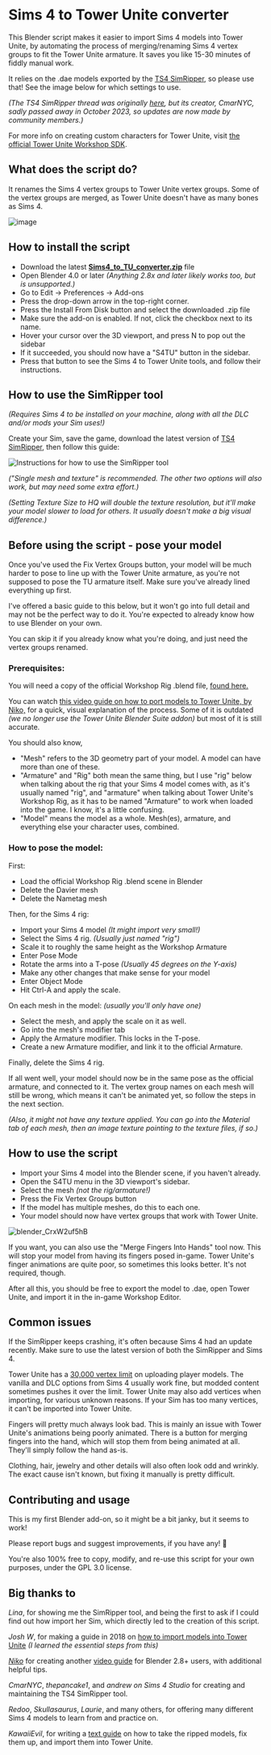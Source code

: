 # Sims 4 to Tower Unite converter
This Blender script makes it easier to import Sims 4 models into Tower Unite, by automating the process of merging/renaming Sims 4 vertex groups to fit the Tower Unite armature. It saves you like 15-30 minutes of fiddly manual work.
 
It relies on the .dae models exported by the [TS4 SimRipper](https://github.com/CmarNYC-Tools/TS4SimRipper), so please use that! See the image below for which settings to use.

*(The TS4 SimRipper thread was originally [here](https://modthesims.info/d/635720/ts4-simripper-classic-rip-sims-from-savegames-v3-13-0-0-7-12-22.html), but its creator, CmarNYC, sadly passed away in October 2023, so updates are now made by community members.)*

For more info on creating custom characters for Tower Unite, visit [the official Tower Unite Workshop SDK](https://www.towerunite.com/guides/wk_creatingcharacters_v3.html).

## What does the script do?

It renames the Sims 4 vertex groups to Tower Unite vertex groups. Some of the vertex groups are merged, as Tower Unite doesn't have as many bones as Sims 4.

![image](https://github.com/Lunarexxy/Sims4-to-TU-converter/assets/8879206/7100fb6f-cace-401f-87e0-e80f82a9c02d)

## How to install the script
* Download the latest **[Sims4_to_TU_converter.zip](https://github.com/Lunarexxy/Sims4-to-TU-converter/releases)** file
* Open Blender 4.0 or later *(Anything 2.8x and later likely works too, but is unsupported.)*
* Go to Edit -> Preferences -> Add-ons
* Press the drop-down arrow in the top-right corner.
* Press the Install From Disk button and select the downloaded .zip file
* Make sure the add-on is enabled. If not, click the checkbox next to its name.
* Hover your cursor over the 3D viewport, and press N to pop out the sidebar
* If it succeeded, you should now have a "S4TU" button in the sidebar.
* Press that button to see the Sims 4 to Tower Unite tools, and follow their instructions.

## How to use the SimRipper tool

*(Requires Sims 4 to be installed on your machine, along with all the DLC and/or mods your Sim uses!)*

Create your Sim, save the game, download the latest version of [TS4 SimRipper](https://sims4studio.com/thread/34354/ts4-sim-ripper), then follow this guide:

![Instructions for how to use the SimRipper tool](https://i.imgur.com/yXaI3mX.png)

*("Single mesh and texture" is recommended. The other two options will also work, but may need some extra effort.)*

*(Setting Texture Size to HQ will double the texture resolution, but it'll make your model slower to load for others. It usually doesn't make a big visual difference.)*

## Before using the script - pose your model

Once you've used the Fix Vertex Groups button, your model will be much harder to pose to line up with the Tower Unite armature, as you're not supposed to pose the TU armature itself. Make sure you've already lined everything up first.

I've offered a basic guide to this below, but it won't go into full detail and may not be the perfect way to do it. You're expected to already know how to use Blender on your own.

You can skip it if you already know what you're doing, and just need the vertex groups renamed.

### Prerequisites:

You will need a copy of the official Workshop Rig .blend file, [found here.](https://www.towerunite.com/guides/wk_creatingcharacters_v3.html)

You can watch [this video guide on how to port models to Tower Unite, by Niko,](https://www.youtube.com/watch?v=YUCr28T8K-s) for a quick, visual explanation of the process. Some of it is outdated *(we no longer use the Tower Unite Blender Suite addon)* but most of it is still accurate.

You should also know,
 * "Mesh" refers to the 3D geometry part of your model. A model can have more than one of these.
 * "Armature" and "Rig" both mean the same thing, but I use "rig" below when talking about the rig that your Sims 4 model comes with, as it's usually named "rig", and "armature" when talking about Tower Unite's Workshop Rig, as it has to be named "Armature" to work when loaded into the game. I know, it's a little confusing.
 * "Model" means the model as a whole. Mesh(es), armature, and everything else your character uses, combined.

### How to pose the model:

First: 
 * Load the official Workshop Rig .blend scene in Blender
 * Delete the Davier mesh
 * Delete the Nametag mesh

Then, for the Sims 4 rig:
 * Import your Sims 4 model *(It might import very small!)*
 * Select the Sims 4 rig. *(Usually just named "rig")*
 * Scale it to roughly the same height as the Workshop Armature
 * Enter Pose Mode
 * Rotate the arms into a T-pose *(Usually 45 degrees on the Y-axis)*
 * Make any other changes that make sense for your model
 * Enter Object Mode
 * Hit Ctrl-A and apply the scale.

On each mesh in the model: *(usually you'll only have one)*
 * Select the mesh, and apply the scale on it as well.
 * Go into the mesh's modifier tab
 * Apply the Armature modifier. This locks in the T-pose.
 * Create a new Armature modifier, and link it to the official Armature.

Finally, delete the Sims 4 rig.

If all went well, your model should now be in the same pose as the official armature, and connected to it. The vertex group names on each mesh will still be wrong, which means it can't be animated yet, so follow the steps in the next section.

*(Also, it might not have any texture applied. You can go into the Material tab of each mesh, then an image texture pointing to the texture files, if so.)*

## How to use the script

 * Import your Sims 4 model into the Blender scene, if you haven't already.
 * Open the S4TU menu in the 3D viewport's sidebar.
 * Select the mesh *(not the rig/armature!)*
 * Press the Fix Vertex Groups button
 * If the model has multiple meshes, do this to each one.
 * Your model should now have vertex groups that work with Tower Unite.

![blender_CrxW2uf5hB](https://github.com/user-attachments/assets/039817cd-8513-4335-8aaa-b5b187835965)

If you want, you can also use the "Merge Fingers Into Hands" tool now. This will stop your model from having its fingers posed in-game. Tower Unite's finger animations are quite poor, so sometimes this looks better. It's not required, though.

After all this, you should be free to export the model to .dae, open Tower Unite, and import it in the in-game Workshop Editor.

## Common issues

If the SimRipper keeps crashing, it's often because Sims 4 had an update recently. Make sure to use the latest version of both the SimRipper and Sims 4.

Tower Unite has a [30,000 vertex limit](https://www.towerunite.com/guides/wk_rules.html#model-limits) on uploading player models. The vanilla and DLC options from Sims 4 usually work fine, but modded content sometimes pushes it over the limit. Tower Unite may also add vertices when importing, for various unknown reasons. If your Sim has too many vertices, it can't be imported into Tower Unite.

Fingers will pretty much always look bad. This is mainly an issue with Tower Unite's animations being poorly animated. There is a button for merging fingers into the hand, which will stop them from being animated at all. They'll simply follow the hand as-is.

Clothing, hair, jewelry and other details will also often look odd and wrinkly. The exact cause isn't known, but fixing it manually is pretty difficult.

## Contributing and usage
This is my first Blender add-on, so it might be a bit janky, but it seems to work!

Please report bugs and suggest improvements, if you have any! 💖

You're also 100% free to copy, modify, and re-use this script for your own purposes, under the GPL 3.0 license.

## Big thanks to

*Lina*, for showing me the SimRipper tool, and being the first to ask if I could find out how import her Sim, which directly led to the creation of this script.

*Josh W*, for making a guide in 2018 on [how to import models into Tower Unite](https://www.youtube.com/watch?v=aYnYWDALONI) *(I learned the essential steps from this)*

[*Niko*](https://www.youtube.com/c/limesupplier) for creating another [video guide](https://www.youtube.com/watch?v=YUCr28T8K-s) for Blender 2.8+ users, with additional helpful tips.

*CmarNYC*, *thepancake1*, and *andrew on Sims 4 Studio* for creating and maintaining the TS4 SimRipper tool.

*Redoo*, *Skullasaurus*, *Laurie*, and many others, for offering many different Sims 4 models to learn from and practice on.

*KawaiiEvil*, for writing a [text guide](https://docs.google.com/document/d/1QuYlJVm9N7VwhvK0ybf0UNh53gOLKEjAIN32H_VFBzE) on how to take the ripped models, fix them up, and import them into Tower Unite.
